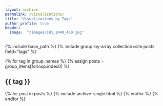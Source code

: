 ```yaml
---
layout: archive
permalink: /visualizations/ 
title: "Visualizations by Tags"
author_profile: true 
header: 
  image:  "/images/101_1440_450.jpg"
---
```



{% include base_path %}
{% include group-by-array collection=site.posts field="tags" %}

{% for tag in group_names %}
  {% assign posts = group_items[forloop.index0] %}
  <h2 id="{{ tag | slugify }}" class="archive__subtitle">{{ tag }}</h2>
  {% for post in posts %}
    {% include archive-single.html %}
  {% endfor %}
{% endfor %}